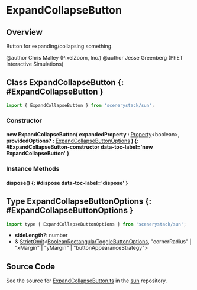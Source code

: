 # ExpandCollapseButton

## Overview

Button for expanding/collapsing something.

@author Chris Malley (PixelZoom, Inc.)
@author Jesse Greenberg (PhET Interactive Simulations)

## Class ExpandCollapseButton {: #ExpandCollapseButton }


```js
import { ExpandCollapseButton } from 'scenerystack/sun';
```
### Constructor

#### new ExpandCollapseButton( expandedProperty : <span style="font-weight: 400;">[Property](../axon/Property.md)&lt;<span style="color: hsla(calc(var(--md-hue) + 180deg),80%,40%,1);">boolean</span>&gt;</span>, providedOptions? : <span style="font-weight: 400;">[ExpandCollapseButtonOptions](../sun/ExpandCollapseButton.md#ExpandCollapseButtonOptions)</span> ) {: #ExpandCollapseButton-constructor data-toc-label='new ExpandCollapseButton' }

### Instance Methods

#### dispose() {: #dispose data-toc-label='dispose' }



## Type ExpandCollapseButtonOptions {: #ExpandCollapseButtonOptions }


```js
import type { ExpandCollapseButtonOptions } from 'scenerystack/sun';
```


- **sideLength**?: <span style="color: hsla(calc(var(--md-hue) + 180deg),80%,40%,1);">number</span>
- &amp; [StrictOmit](../phet-core/StrictOmit.md)&lt;[BooleanRectangularToggleButtonOptions](../sun/BooleanRectangularToggleButton.md#BooleanRectangularToggleButtonOptions), "cornerRadius" | "xMargin" | "yMargin" | "buttonAppearanceStrategy"&gt;




## Source Code

See the source for [ExpandCollapseButton.ts](https://github.com/phetsims/sun/blob/main/js/ExpandCollapseButton.ts) in the [sun](https://github.com/phetsims/sun) repository.
